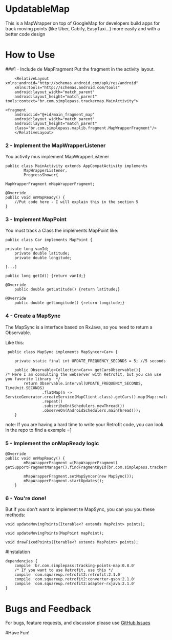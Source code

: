 
# UpdatableMap
This is a MapWrapper on top of GoogleMap for developers build apps for track moving points (like Uber, Cabify, EasyTaxi...) more easily and with a better code design

# How to Use
###1 - Include  de MapFragment
Put the fragment in the activity layout.

	    <RelativeLayout xmlns:android="http://schemas.android.com/apk/res/android"
	    xmlns:tools="http://schemas.android.com/tools"
	    android:layout_width="match_parent"
	    android:layout_height="match_parent"
    tools:context="br.com.simplepass.trackermap.MainActivity">

    <fragment
        android:id="@+id/main_fragment_map"
        android:layout_width="match_parent"
        android:layout_height="match_parent"
        class="br.com.simplepass.maplib.fragment.MapWrapperFragment"/>
        </RelativeLayout>

### 2 - Implement the MapWrapperListener
You activity mus implement MapWrapperListener


    public class MainActivity extends AppCompatActivity implements
            MapWrapperListener,
            ProgressShower{
    
    MapWrapperFragment mMapWrapperFragment;
    
    @Override
    public void onMapReady() {
        //Put code here - I will explain this in the section 5
    }

### 3 - Implement MapPoint
You must track a Class the implements MapPoint like:

    public class Car implements MapPoint {
    
    private long vanId;
        private double latitude;
        private double longitude;
    
    [...]
    
    public long getId() {return vanId;}
    
    @Override
        public double getLatitude() {return latitude;}
        
    @Override
        public double getLongitude() {return longitude;}

### 4 - Create a MapSync
The MapSync is a interface based on RxJava, so you need to return a Observable.

Like this: 

   

     public class MapSync implements MapSyncer<Car> {
        
        private static final int UPDATE_FREQUENCY_SECONDS = 5; //5 seconds
        
        public Observable<Collection<Car>> getCarsObservable(){
    /* Here I am consulting the webserver with Retrofit, but you can use you favorite library  */
            return Observable.interval(UPDATE_FREQUENCY_SECONDS, TimeUnit.SECONDS)
                    .flatMap(n -> ServiceGenerator.createService(MapClient.class).getCars().map(Map::values))
                    .repeat()
                    .subscribeOn(Schedulers.newThread())
                    .observeOn(AndroidSchedulers.mainThread());
        }

note: If you are having a hard time to write your Retrofit code, you can look in the repo to find a exemple =]

### 5 - Implement the onMapReady logic

    @Override
    public void onMapReady() {
            mMapWrapperFragment =(MapWrapperFragment) getSupportFragmentManager().findFragmentById(br.com.simplepass.trackermap.R.id.main_fragment_map);
    
            mMapWrapperFragment.setMapSyncer(new MapSync());
            mMapWrapperFragment.startUpdates();
        }

### 6 - You're done!
But if you don't want to implement te MapSync, you can you you these methods:

    void updateMovingPoints(Iterable<? extends MapPoint> points);
    
    void updateMovingPoints(MapPoint mapPoint);
    
    void drawFixedPoints(Iterable<? extends MapPoint> points);

#Instalation

    dependencies {
	    compile 'br.com.simplepass:tracking-points-map:0.8.0'
		/* If you want to use Retrofit, use this */
		compile 'com.squareup.retrofit2:retrofit:2.1.0'
	    compile 'com.squareup.retrofit2:converter-gson:2.1.0'
	    compile 'com.squareup.retrofit2:adapter-rxjava:2.1.0'
    }

# Bugs and Feedback


For bugs, feature requests, and discussion please use [GitHub Issues](https://github.com/leandroBorgesFerreira/UpdatableMap/issues)

#Have Fun!
